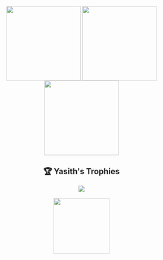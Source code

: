 <div width="100%" align="center">
  <picture>
    <source media="(prefers-color-scheme: dark)" srcset="https://github-readme-stats.vercel.app/api?username=yasithrashan&show_icons=true&hide_border=true&bg_color=0d1117&title_color=58a6ff&text_color=c9d1d9&icon_color=79c0ff&card_width=320&count_private=true">
    <img height=200 align="center" src="https://github-readme-stats.vercel.app/api?username=yasithrashan&show_icons=true&hide_border=true&no-bg=true&card_width=320&theme=light&count_private=true" />
  </picture>
  <picture>
    <source media="(prefers-color-scheme: dark)" srcset="https://github-readme-streak-stats-git-main-davids-projects-ad77adcc.vercel.app/?user=yasithrashan&hide_border=true&background=0d1117&stroke=c9d1d9&ring=ff6b35&fire=ff6b35&currStreakNum=ff6b35&sideNums=c9d1d9&currStreakLabel=c9d1d9&sideLabels=c9d1d9&dates=c9d1d9&card_width=400">
    <img height=200 align="center" src="https://github-readme-streak-stats-git-main-davids-projects-ad77adcc.vercel.app/?user=yasithrashan&hide_border=true&no-bg=true&card_width=400" />
  </picture>
</div>
<div width="100%" align="center">
  <picture>
    <source media="(prefers-color-scheme: dark)" srcset="https://github-readme-stats.vercel.app/api/top-langs/?username=yasithrashan&layout=compact&hide_border=true&bg_color=0d1117&title_color=58a6ff&text_color=c9d1d9&icon_color=79c0ff&card_width=400&count_private=true">
    <img height=200 align="center" src="https://github-readme-stats.vercel.app/api/top-langs/?username=yasithrashan&layout=compact&hide_border=true&no-bg=true&card_width=400&theme=light&count_private=true" />
  </picture>
</div>
<div width="100%" align="center">
  <h2>🏆 Yasith's Trophies</h2>
  <picture>
    <source media="(prefers-color-scheme: dark)" srcset="https://github-profile-trophy.vercel.app/?username=yasithrashan&column=5&theme=onestar&no-frame=true&no-bg=true&margin-w=4">
    <img src="https://github-profile-trophy.vercel.app/?username=yasithrashan&column=5&theme=gruvbox_light&no-frame=true&no-bg=true&margin-w=4" />
  </picture>
</div>
<div width="100%" align="center">
  </br>
  <a href="https://www.buymeacoffee.com/yasithrashan"><img src="https://cdn.buymeacoffee.com/buttons/v2/default-yellow.png" width="150" /></a>
</div>
